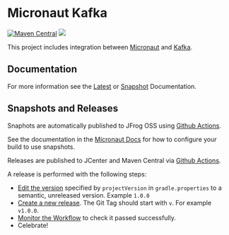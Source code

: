 # Micronaut Kafka

[![Maven Central](https://img.shields.io/maven-central/v/io.micronaut.configuration/micronaut-kafka.svg?label=Maven%20Central)](https://search.maven.org/search?q=g:%22io.micronaut.configuration%22%20AND%20a:%22micronaut-kafka%22)
[![](https://github.com/micronaut-projects/micronaut-kafka/workflows/Java%20CI/badge.svg)](https://github.com/micronaut-projects/micronaut-kafka/actions)

This project includes integration between [Micronaut](http://micronaut.io) and [Kafka](https://kafka.apache.org).

## Documentation

For more information see the [Latest](https://micronaut-projects.github.io/micronaut-kafka/latest/guide/index.html) or [Snapshot](https://micronaut-projects.github.io/micronaut-kafka/snapshot/guide/index.html) Documentation.

## Snapshots and Releases

Snaphots are automatically published to JFrog OSS using [Github Actions](https://github.com/micronaut-projects/micronaut-kafka/actions).

See the documentation in the [Micronaut Docs](https://docs.micronaut.io/latest/guide/index.html#usingsnapshots) for how to configure your build to use snapshots.

Releases are published to JCenter and Maven Central via [Github Actions](https://github.com/micronaut-projects/micronaut-kafka/actions).

A release is performed with the following steps:

* [Edit the version](https://github.com/micronaut-projects/micronaut-kafka/edit/master/gradle.properties) specified by `projectVersion` in `gradle.properties` to a semantic, unreleased version. Example `1.0.0`
* [Create a new release](https://github.com/micronaut-projects/micronaut-kafka/releases/new). The Git Tag should start with `v`. For example `v1.0.0`.
* [Monitor the Workflow](https://github.com/micronaut-projects/micronaut-kafka/actions?query=workflow%3ARelease) to check it passed successfully.
* Celebrate!
